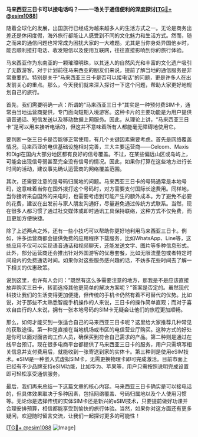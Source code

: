 **马来西亚三日卡可以接电话吗？——一场关于通信便利的深度探讨[[TG💪+ @esim1088](https://t.me/s/esim1088)]**

随着全球化的发展，出国旅行已经成为越来越多人的生活方式之一。无论是商务出差还是休闲度假，海外旅行都能让人感受到不同的文化魅力和生活方式。然而，随之而来的通信问题也常常成为困扰大家的一大难题。尤其是当你身处异国他乡时，能否顺利接打电话、收发短信以及使用互联网，往往直接影响到你的旅行体验。

马来西亚作为东南亚的一颗璀璨明珠，以其迷人的自然风光和丰富的文化遗产吸引了无数游客。对于计划前往马来西亚的朋友们来说，提前了解当地的通信服务是非常重要的。特别是关于“马来西亚三日卡是否可以接电话”的问题，更是许多人在出发前关心的重点。那么，今天我们就来深入探讨一下这个问题，帮助大家更好地规划自己的旅行。

首先，我们需要明确一点：所谓的“马来西亚三日卡”其实是一种预付费SIM卡，通常由当地运营商提供，专门面向短期入境游客。这种卡片的主要功能是为用户提供语音通话、短信发送以及移动数据上网服务。因此，从理论上讲，“马来西亚三日卡”是可以用来接听电话的，但这并不意味着所有人都能毫无障碍地使用它。

要判断一张三日卡是否能够正常使用，有几个关键因素需要考虑。首先是网络覆盖情况。马来西亚的电信基础设施相对完善，三大主要运营商——Celcom、Maxis和Digi在国内大部分地区都有良好的信号覆盖。不过，在某些偏远山区或岛屿上，可能会出现信号弱甚至完全没有信号的情况。因此，如果你打算在这些地方进行长时间的活动，建议事先确认运营商的网络覆盖范围。

其次，还需要注意的是号码归属地的问题。马来西亚三日卡的号码通常是本地号码，这意味着当你在国外拨打这个号码时，对方需要支付国际长途费用。同样地，当你接听来自国外的来电时，也需要考虑到可能产生的额外成本。为了避免不必要的花费，建议在出发前与家人朋友沟通好，尽量避免通过传统方式联系。当然，现在很多人都习惯了通过社交媒体或即时通讯工具保持联络，这种方式不仅免费，而且更加方便快捷。

除了上述两点之外，还有一些小技巧可以帮助你更好地利用马来西亚三日卡。例如，许多运营商都会提供免费的应用程序下载服务，比如WhatsApp、Line等，这些应用不仅可以实现语音通话和视频聊天，还能发送文字、图片等多种信息形式。此外，部分运营商还会推出针对外国游客的优惠套餐，比如无限流量包或者特定时间段内的免费通话时间。如果你对这些服务感兴趣的话，不妨多花些时间去了解一下相关的优惠政策。

说到这里，也许有人会问：“既然有这么多需要注意的地方，那我是不是应该直接放弃购买三日卡，转而选择其他更简单的解决方案呢？”答案是否定的。虽然现代科技让我们的生活变得更加便捷，但传统的手机卡仍然有着不可替代的优势。比如说，对于那些不太熟悉智能手机操作的人来说，三日卡的操作简单直观；而对于喜欢自由行的人来说，拥有一张本地号码的SIM卡无疑会让他们的旅程更加顺畅。

那么，如何才能买到一张适合自己的马来西亚三日卡呢？这里给大家推荐几种常见的获取途径。第一种是直接在当地机场或市区的电信营业厅购买。这种方式的好处是你可以面对面咨询工作人员，确保买到符合自己需求的产品。第二种则是通过在线平台预订。现在很多电商平台都提供了马来西亚三日卡的服务，用户只需填写相关信息并支付费用后，就能收到一张寄送到家的实体卡。第三种则是使用eSIM技术。eSIM是一种嵌入式虚拟SIM卡，无需更换物理卡即可完成激活。目前市面上已经有不少品牌支持eSIM功能，比如华为、苹果等，用户只需按照说明完成设置即可轻松享受通信服务。

最后，我们再来总结一下这篇文章的核心内容。马来西亚三日卡确实是可以接电话的，但具体效果取决于多种因素，包括网络覆盖、号码归属地以及个人使用习惯等。无论你是选择传统的实体SIM卡还是新兴的eSIM技术，只要提前做好功课并合理安排预算，相信都能享受到愉快的旅行体验。当然，如果你对这方面还有更多疑问，欢迎随时留言交流，让我们一起探讨更多的可能性！

[[TG💪+ @esim1088](https://t.me/s/esim1088) ![Image](https://i.postimg.cc/4NQfJmqS/Snipaste-2025-05-13-00-14-12.png)]
